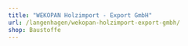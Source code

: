 ```yaml
---
title: "WEKOPAN Holzimport - Export GmbH"
url: /langenhagen/wekopan-holzimport-export-gmbh/
shop: Baustoffe
---
```

